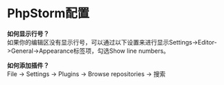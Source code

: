 # PhpStorm配置  
  
**如何显示行号？**  
如果你的编辑区没有显示行号，可以通过以下设置来进行显示Settings->Editor->General->Appearance标签项，勾选Show line numbers。  
  
**如何添加插件？**  
File -> Settings -> Plugins -> Browse repositories -> 搜索  
